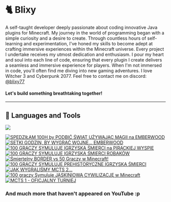 # 🐈 Blixy

A self-taught developer deeply passionate about coding innovative Java plugins for Minecraft. My journey in the world of programming began with a simple curiosity and a desire to create. Through countless hours of self-learning and experimentation, I've honed my skills to become adept at crafting immersive experiences within the Minecraft universe. Every project I undertake receives my utmost dedication and enthusiasm. I pour my heart and soul into each line of code, ensuring that every plugin I create delivers a seamless and immersive experience for players. When I'm not immersed in code, you'll often find me diving into new gaming adventures. I love Witcher 3 and Cyberpunk 2077. Feel free to contact me on discord: [@blixy77](https://discord.com/users/1022880590950846525)



#### Let's build something breathtaking together!

---
## 🧰 Languages and Tools
<p align="left"> 
  <img src="https://skillicons.dev/icons?i=idea,vscode,discord,java,gradle,git,github,mongodb,mysql,sqlite,windows" />
</p>

<!-- BEGIN YOUTUBE-CARDS -->
[![SPĘDZIŁAM 100H by PODBIĆ ŚWIAT UŻYWAJĄC MAGII na EMBERWOOD](https://ytcards.demolab.com/?id=yZUP3IqHTKQ&title=SP%C4%98DZI%C5%81AM+100H+by+PODBI%C4%86+%C5%9AWIAT+U%C5%BBYWAJ%C4%84C+MAGII+na+EMBERWOOD&lang=en&timestamp=1722355261&background_color=%230d1117&title_color=%23ffffff&stats_color=%23dedede&max_title_lines=1&width=250&border_radius=5 "SPĘDZIŁAM 100H by PODBIĆ ŚWIAT UŻYWAJĄC MAGII na EMBERWOOD")](https://www.youtube.com/watch?v=yZUP3IqHTKQ)
[![SETKI GODZIN, BY WYGRAĆ WOJNĘ... EMBERWOOD](https://ytcards.demolab.com/?id=vH7UU9GEyRc&title=SETKI+GODZIN%2C+BY+WYGRA%C4%86+WOJN%C4%98...+EMBERWOOD&lang=en&timestamp=1722344772&background_color=%230d1117&title_color=%23ffffff&stats_color=%23dedede&max_title_lines=1&width=250&border_radius=5 "SETKI GODZIN, BY WYGRAĆ WOJNĘ... EMBERWOOD")](https://www.youtube.com/watch?v=vH7UU9GEyRc)
[![100 GRACZY SYMULUJE IGRZYSKA ŚMIERCI na PIRACKIEJ WYSPIE](https://ytcards.demolab.com/?id=6qSw_GtEE2g&title=100+GRACZY+SYMULUJE+IGRZYSKA+%C5%9AMIERCI+na+PIRACKIEJ+WYSPIE&lang=en&timestamp=1720263606&background_color=%230d1117&title_color=%23ffffff&stats_color=%23dedede&max_title_lines=1&width=250&border_radius=5 "100 GRACZY SYMULUJE IGRZYSKA ŚMIERCI na PIRACKIEJ WYSPIE")](https://www.youtube.com/watch?v=6qSw_GtEE2g)
[![100 GRACZY SYMULUJE IGRZYSKA ŚMIERCI ROBAKÓW](https://ytcards.demolab.com/?id=RozktN8FdbY&title=100+GRACZY+SYMULUJE+IGRZYSKA+%C5%9AMIERCI+ROBAK%C3%93W&lang=en&timestamp=1708084823&background_color=%230d1117&title_color=%23ffffff&stats_color=%23dedede&max_title_lines=1&width=250&border_radius=5 "100 GRACZY SYMULUJE IGRZYSKA ŚMIERCI ROBAKÓW")](https://www.youtube.com/watch?v=RozktN8FdbY)
[![Śmiertelny BORDER vs 50 Graczy w Minecraft!](https://ytcards.demolab.com/?id=xJqaqq9l74Y&title=%C5%9Amiertelny+BORDER+vs+50+Graczy+w+Minecraft%21&lang=en&timestamp=1698501648&background_color=%230d1117&title_color=%23ffffff&stats_color=%23dedede&max_title_lines=1&width=250&border_radius=5 "Śmiertelny BORDER vs 50 Graczy w Minecraft!")](https://www.youtube.com/watch?v=xJqaqq9l74Y)
[![100 GRACZY SYMULUJE PREHISTORYCZNE IGRZYSKA ŚMIERCI](https://ytcards.demolab.com/?id=YbPdupofMas&title=100+GRACZY+SYMULUJE+PREHISTORYCZNE+IGRZYSKA+%C5%9AMIERCI&lang=en&timestamp=1691839814&background_color=%230d1117&title_color=%23ffffff&stats_color=%23dedede&max_title_lines=1&width=250&border_radius=5 "100 GRACZY SYMULUJE PREHISTORYCZNE IGRZYSKA ŚMIERCI")](https://www.youtube.com/watch?v=YbPdupofMas)
[![JAK WYGRALIŚMY MCTS 2...](https://ytcards.demolab.com/?id=JTW9FvkqQjc&title=JAK+WYGRALI%C5%9AMY+MCTS+2...&lang=en&timestamp=1681591596&background_color=%230d1117&title_color=%23ffffff&stats_color=%23dedede&max_title_lines=1&width=250&border_radius=5 "JAK WYGRALIŚMY MCTS 2...")](https://www.youtube.com/watch?v=JTW9FvkqQjc)
[![100 graczy Symuluje JASKINIOWĄ CYWILIZACJĘ w Minecraft](https://ytcards.demolab.com/?id=R-ex5iO_lFo&title=100+graczy+Symuluje+JASKINIOW%C4%84+CYWILIZACJ%C4%98+w+Minecraft&lang=en&timestamp=1679742028&background_color=%230d1117&title_color=%23ffffff&stats_color=%23dedede&max_title_lines=1&width=250&border_radius=5 "100 graczy Symuluje JASKINIOWĄ CYWILIZACJĘ w Minecraft")](https://www.youtube.com/watch?v=R-ex5iO_lFo)
[![MCTS 1 - OFICJALNY TURNIEJ](https://ytcards.demolab.com/?id=td54IJHa_ko&title=MCTS+1+-+OFICJALNY+TURNIEJ&lang=en&timestamp=1670102881&background_color=%230d1117&title_color=%23ffffff&stats_color=%23dedede&max_title_lines=1&width=250&border_radius=5 "MCTS 1 - OFICJALNY TURNIEJ")](https://www.youtube.com/watch?v=td54IJHa_ko)
<!-- END YOUTUBE-CARDS -->

<!-- ## 📺 Portfolio

<div align="left"> 
  <a href="https://www.youtube.com/watch?v=yZUP3IqHTKQ"> <img src="https://github.com/user-attachments/assets/3ac61123-8cc2-41ab-835d-a81df83f3e6f" width=250px height=220px></a>
  <a href="https://www.youtube.com/watch?v=vH7UU9GEyRc"> <img src="https://github.com/user-attachments/assets/9b177b82-1641-49d3-9e98-32872cfcee80" width=250px height=220px></a>
  <a href="https://www.youtube.com/watch?v=6qSw_GtEE2g"> <img src="https://github.com/user-attachments/assets/14fa5b06-228a-4c96-b83e-9256dfd85928" width=250px height=220px></a>
  <a href="https://www.youtube.com/watch?v=RozktN8FdbY"> <img src="https://github.com/user-attachments/assets/1c827e28-a792-4efe-8488-6021aedc0a1f" width=250px height=220px></a>
  <a href="https://www.youtube.com/watch?v=xJqaqq9l74Y"> <img src="https://github.com/user-attachments/assets/d1385d00-1d8a-48d4-98ba-e0da7e24a0f1" width=250px height=220px></a>
  <a href="https://www.youtube.com/watch?v=YbPdupofMas"> <img src="https://github.com/user-attachments/assets/e3e13a5e-6d93-4041-9f7e-01fe772d8efd" width=250px height=220px></a>
  <a href="https://www.youtube.com/watch?v=JTW9FvkqQjc"> <img src="https://github.com/user-attachments/assets/b21ca5a9-5da7-4016-bc73-9ff3625efc32" width=250px height=220px></a>
  <a href="https://www.youtube.com/watch?v=R-ex5iO_lFo"> <img src="https://github.com/user-attachments/assets/3ebd7f4e-a9b8-4dab-8d5d-55d0988157c3" width=250px height=220px></a>
  <a href="https://www.youtube.com/watch?v=td54IJHa_ko"> <img src="https://github.com/user-attachments/assets/c7a70d9d-9f2d-4d5e-ac99-c22be8f98c93" width=250px height=220px></a>
</div> -->

### And much more that haven't appeared on YouTube :p
